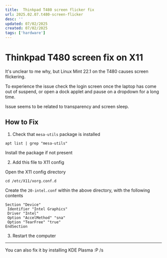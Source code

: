 ```yaml
---
title:  Thinkpad T480 screen flicker fix
url: 2025.02.07.t480-screen-flicker
desc: ''
updated: 07/02/2025
created: 07/02/2025
tags: ['hardware']
---
```


#  Thinkpad T480 screen fix on X11

It's unclear to me why, but Linux Mint 22.1 on the T480 causes screen flickering. 

To experience the issue check the login screen once the laptop has come out of suspend, or open a dock applet and pause on a dropdown for a long time. 

Issue seems to be related to transparency and screen sleep.

## How to Fix 

1. Check that `mesa-utils` package is installed 

```shell
apt list | grep "mesa-utils"
```

Install the package if not present

2. Add this file to X11 config

Open the X11 config directory

```shell
cd /etc/X11/xorg.conf.d
```

Create the `20-intel.conf` within the above directory, with the following contents

```shell
Section "Device"
 Identifier "Intel Graphics"
 Driver "Intel"
 Option "AccelMethod" "sna"
 Option "TearFree" "true"
EndSection
```

3. Restart the computer 

---

You can also fix it by installing KDE Plasma :P /s
